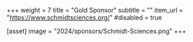 +++
weight = 7
title = "Gold Sponsor"
subtitle = ""
item_url = "https://www.schmidtsciences.org/"
#disabled = true

[asset]
  image = "2024/sponsors/Schmidt-Sciences.png"
+++
